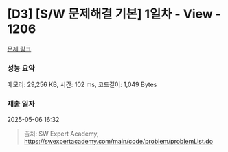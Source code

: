 # [D3] [S/W 문제해결 기본] 1일차 - View - 1206 

[문제 링크](https://swexpertacademy.com/main/code/problem/problemDetail.do?contestProbId=AV134DPqAA8CFAYh) 

### 성능 요약

메모리: 29,256 KB, 시간: 102 ms, 코드길이: 1,049 Bytes

### 제출 일자

2025-05-06 16:32



> 출처: SW Expert Academy, https://swexpertacademy.com/main/code/problem/problemList.do
